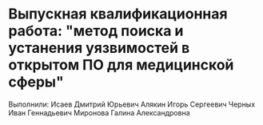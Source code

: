 # Выпускная квалификационная работа: "метод поиска и устанения уязвимостей в открытом ПО для медицинской сферы"
Выполнили: Исаев Дмитрий Юрьевич
Алякин Игорь Сергеевич
Черных Иван Геннадьевич
Миронова Галина Александровна
